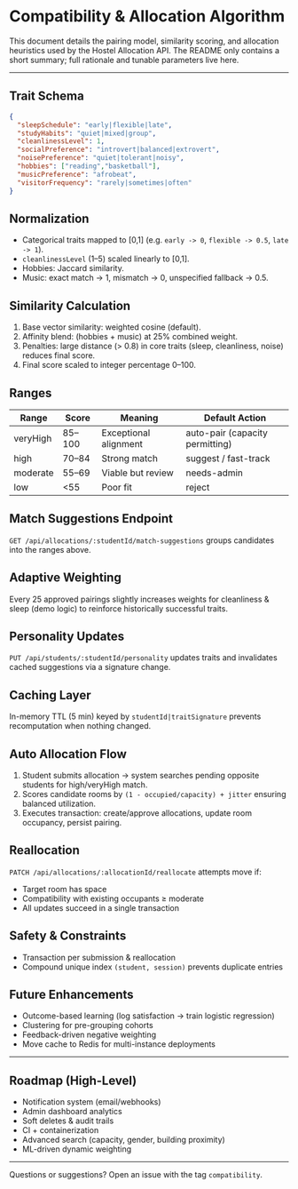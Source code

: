# Compatibility & Allocation Algorithm

This document details the pairing model, similarity scoring, and allocation heuristics used by the Hostel Allocation API. The README only contains a short summary; full rationale and tunable parameters live here.

---
## Trait Schema
```json
{
  "sleepSchedule": "early|flexible|late",
  "studyHabits": "quiet|mixed|group",
  "cleanlinessLevel": 1,
  "socialPreference": "introvert|balanced|extrovert",
  "noisePreference": "quiet|tolerant|noisy",
  "hobbies": ["reading","basketball"],
  "musicPreference": "afrobeat",
  "visitorFrequency": "rarely|sometimes|often"
}
```

## Normalization
- Categorical traits mapped to [0,1] (e.g. `early -> 0`, `flexible -> 0.5`, `late -> 1`).
- `cleanlinessLevel` (1–5) scaled linearly to [0,1].
- Hobbies: Jaccard similarity.
- Music: exact match → 1, mismatch → 0, unspecified fallback → 0.5.

## Similarity Calculation
1. Base vector similarity: weighted cosine (default).
2. Affinity blend: (hobbies + music) at 25% combined weight.
3. Penalties: large distance (> 0.8) in core traits (sleep, cleanliness, noise) reduces final score.
4. Final score scaled to integer percentage 0–100.

## Ranges
| Range | Score | Meaning | Default Action |
|-------|-------|---------|----------------|
| veryHigh | 85–100 | Exceptional alignment | auto-pair (capacity permitting) |
| high | 70–84 | Strong match | suggest / fast-track |
| moderate | 55–69 | Viable but review | needs-admin |
| low | <55 | Poor fit | reject |

## Match Suggestions Endpoint
`GET /api/allocations/:studentId/match-suggestions` groups candidates into the ranges above.

## Adaptive Weighting
Every 25 approved pairings slightly increases weights for cleanliness & sleep (demo logic) to reinforce historically successful traits.

## Personality Updates
`PUT /api/students/:studentId/personality` updates traits and invalidates cached suggestions via a signature change.

## Caching Layer
In-memory TTL (5 min) keyed by `studentId|traitSignature` prevents recomputation when nothing changed.

## Auto Allocation Flow
1. Student submits allocation -> system searches pending opposite students for high/veryHigh match.
2. Scores candidate rooms by `(1 - occupied/capacity) + jitter` ensuring balanced utilization.
3. Executes transaction: create/approve allocations, update room occupancy, persist pairing.

## Reallocation
`PATCH /api/allocations/:allocationId/reallocate` attempts move if:
- Target room has space
- Compatibility with existing occupants ≥ moderate
- All updates succeed in a single transaction

## Safety & Constraints
- Transaction per submission & reallocation
- Compound unique index `(student, session)` prevents duplicate entries

## Future Enhancements
- Outcome-based learning (log satisfaction -> train logistic regression)
- Clustering for pre-grouping cohorts
- Feedback-driven negative weighting
- Move cache to Redis for multi-instance deployments

---
## Roadmap (High-Level)
- Notification system (email/webhooks)
- Admin dashboard analytics
- Soft deletes & audit trails
- CI + containerization
- Advanced search (capacity, gender, building proximity)
- ML-driven dynamic weighting

---
Questions or suggestions? Open an issue with the tag `compatibility`.
